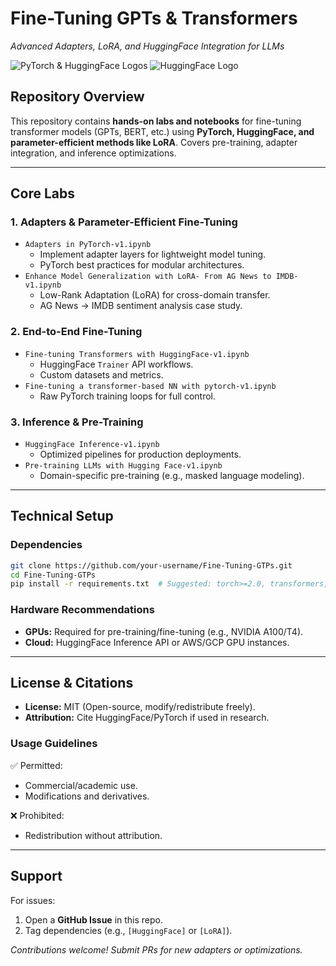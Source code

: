 

# **Fine-Tuning GPTs & Transformers**  
*Advanced Adapters, LoRA, and HuggingFace Integration for LLMs*  

![PyTorch & HuggingFace Logos](https://upload.wikimedia.org/wikipedia/commons/9/96/Pytorch_logo.png) ![HuggingFace Logo](https://huggingface.co/front/assets/huggingface_logo.svg)  

## **Repository Overview**  
This repository contains **hands-on labs and notebooks** for fine-tuning transformer models (GPTs, BERT, etc.) using **PyTorch, HuggingFace, and parameter-efficient methods like LoRA**. Covers pre-training, adapter integration, and inference optimizations.  

---

## **Core Labs**  

### **1. Adapters & Parameter-Efficient Fine-Tuning**  
- `Adapters in PyTorch-v1.ipynb`  
  - Implement adapter layers for lightweight model tuning.  
  - PyTorch best practices for modular architectures.  
- `Enhance Model Generalization with LoRA- From AG News to IMDB-v1.ipynb`  
  - Low-Rank Adaptation (LoRA) for cross-domain transfer.  
  - AG News → IMDB sentiment analysis case study.  

### **2. End-to-End Fine-Tuning**  
- `Fine-tuning Transformers with HuggingFace-v1.ipynb`  
  - HuggingFace `Trainer` API workflows.  
  - Custom datasets and metrics.  
- `Fine-tuning a transformer-based NN with pytorch-v1.ipynb`  
  - Raw PyTorch training loops for full control.  

### **3. Inference & Pre-Training**  
- `HuggingFace Inference-v1.ipynb`  
  - Optimized pipelines for production deployments.  
- `Pre-training LLMs with Hugging Face-v1.ipynb`  
  - Domain-specific pre-training (e.g., masked language modeling).  

---

## **Technical Setup**  

### **Dependencies**  
```bash
git clone https://github.com/your-username/Fine-Tuning-GTPs.git
cd Fine-Tuning-GTPs
pip install -r requirements.txt  # Suggested: torch>=2.0, transformers, datasets, peft
```

### **Hardware Recommendations**  
- **GPUs:** Required for pre-training/fine-tuning (e.g., NVIDIA A100/T4).  
- **Cloud:** HuggingFace Inference API or AWS/GCP GPU instances.  

---

## **License & Citations**  
- **License:** MIT (Open-source, modify/redistribute freely).  
- **Attribution:** Cite HuggingFace/PyTorch if used in research.  

### **Usage Guidelines**  
✅ Permitted:  
- Commercial/academic use.  
- Modifications and derivatives.  

❌ Prohibited:  
- Redistribution without attribution.  

---

## **Support**  
For issues:  
1. Open a **GitHub Issue** in this repo.  
2. Tag dependencies (e.g., `[HuggingFace]` or `[LoRA]`).  

*Contributions welcome! Submit PRs for new adapters or optimizations.*  
